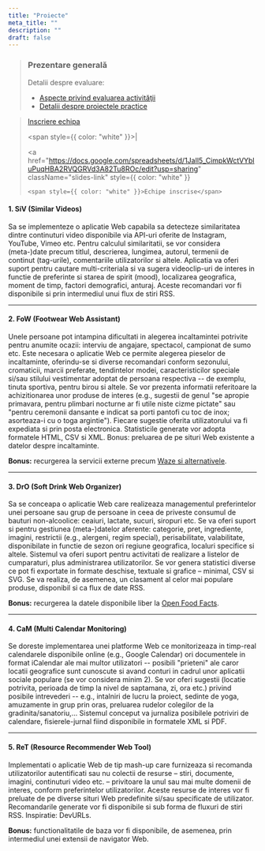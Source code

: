 ```yaml
---
title: "Proiecte"
meta_title: ""
description: ""
draft: false
---
```


> ### ️Prezentare generală
> Detalii despre evaluare:
> - <a href="https://profs.info.uaic.ro/~andrei.panu/courses/web/web-exam.html" target="_blank">Aspecte privind evaluarea activităţii </a>
> - <a href="https://profs.info.uaic.ro/~andrei.panu/courses/web/web-projects.html" target="_blank">Detalii despre proiectele practice </a>
>

<blockquote
  className="slides"
  style={{ display: "flex", gap: "16px", justifyContent: "center", alignItems: "center" }}
>
  <a
    href="https://forms.gle/Kt6ATiirNiF5NvFF7"
    className="slides-link"
    style={{ color: "white" }}
  >
    <span style={{ color: "white" }}>Inscriere echipa</span>
  </a>

<span style={{ color: "white" }}>|</span>

<a
href="https://docs.google.com/spreadsheets/d/1JaIl5_CimpkWctVYbluPuqHBA2RVQGRVd3A82Tu8ROc/edit?usp=sharing"
className="slides-link"
style={{ color: "white" }}
>
    <span style={{ color: "white" }}>Echipe inscrise</span>
  </a>
</blockquote>







<div style={{marginTop: "30px"}}></div>

#### <span> <b >1. </b> <b>SiV</b> (Similar Videos) </span>

Sa se implementeze o aplicatie Web capabila sa detecteze similaritatea
dintre continuturi video disponibile via API-uri oferite de Instagram, YouTube, Vimeo etc.
Pentru calculul similaritatii, se vor considera (meta-)date precum titlul, descrierea,
lungimea, autorul, termenii de continut (tag-urile), comentariile utilizatorilor si altele.
Aplicatia va oferi suport pentru cautare multi-criteriala si va sugera videoclip-uri de interes
in functie de preferinte si starea de spirit (mood), localizarea geografica, moment de timp,
factori demografici, anturaj. Aceste recomandari vor fi disponibile si prin intermediul
unui flux de stiri RSS.

---

#### <span> <b>2. </b> <b>FoW</b> (Footwear Web Assistant) </span>

Unele persoane pot intampina dificultati in alegerea incaltamintei potrivite pentru anumite ocazii:
interviu de angajare, spectacol, campionat de sumo etc. Este necesara o aplicatie Web ce
permite alegerea pieselor de incaltaminte, oferindu-se si diverse recomandari
conform sezonului, cromaticii, marcii preferate, tendintelor modei, caracteristicilor
speciale si/sau stilului vestimentar adoptat de persoana respectiva -- de exemplu, tinuta sportiva,
pentru birou si altele. Se vor prezenta informatii referitoare la achizitionarea unor produse de interes
(e.g., sugestii de genul "se apropie primavara, pentru plimbari nocturne ar fi utile niste
cizme pictate" sau "pentru ceremonii dansante e indicat sa porti pantofi cu toc de inox; asorteaza-i cu o toga argintie").
Fiecare sugestie oferita utilizatorului va fi expediata si prin posta electronica. Statisticile generate vor
adopta formatele HTML, CSV si XML. Bonus: preluarea de pe situri Web existente a datelor despre incaltaminte.

<b>Bonus:</b> recurgerea la servicii externe precum <a href="https://alternativeto.net/software/waze/">Waze si alternativele</a>.

---

#### <span> <b>3. </b> <b>DrO</b> (Soft Drink Web Organizer) </span>

Sa se conceapa o aplicatie Web care realizeaza managementul preferintelor unei persoane sau
grup de persoane in ceea de priveste consumul de bauturi non-alcoolice: ceaiuri, lactate,
sucuri, siropuri etc. Se va oferi suport si pentru gestiunea (meta-)datelor aferente: categorie,
pret, ingrediente, imagini, restrictii (e.g., alergeni, regim special), perisabilitate, valabilitate,
disponibilate in functie de sezon ori regiune geografica, localuri specifice si altele.
Sistemul va oferi suport pentru activitati de realizare a listelor de cumparaturi, plus administrarea utilizatorilor.
Se vor genera statistici diverse ce pot fi exportate in formate deschise, textuale si grafice – minimal, CSV si SVG.
Se va realiza, de asemenea, un clasament al celor mai populare produse, disponibil si ca flux de date RSS.

<b>Bonus:</b> recurgerea la datele disponibile liber la <a href="https://world.openfoodfacts.org/category/beverages">Open Food Facts</a>.

---

#### <span> <b>4. </b> <b>CaM</b> (Multi Calendar Monitoring) </span>

Se doreste implementarea unei platforme Web ce monitorizeaza in timp-real calendarele
disponibile online (e.g., Google Calendar) ori documentele in format iCalendar ale mai
multor utilizatori -- posibili "prieteni" ale caror locatii geografice sunt cunoscute si avand conturi
in cadrul unor aplicatii sociale populare (se vor considera minim 2). Se vor oferi sugestii (locatie potrivita,
perioada de timp la nivel de saptamana, zi, ora etc.) privind posibile intrevederi -- e.g.,
intalniri de lucru la proiect, sedinte de yoga, amuzamente in grup prin oras, preluarea rudelor
colegilor de la gradinita/sanatoriu,... Sistemul conceput va jurnaliza posibilele
potriviri de calendare, fisierele-jurnal fiind disponibile in formatele XML si PDF.


---

#### <span> <b>5. </b> <b>ReT</b> (Resource Recommender Web Tool) </span>

Implementati o aplicatie Web de tip mash-up care furnizeaza si recomanda utilizatorilor
autentificati sau nu colectii de resurse – stiri, documente, imagini, continuturi video etc. –
privitoare la unul sau mai multe domenii de interes, conform preferintelor utilizatorilor.
Aceste resurse de interes vor fi preluate de pe diverse situri Web predefinite si/sau specificate de utilizator.
Recomandarile generate vor fi disponibile si sub forma de fluxuri de stiri RSS. Inspiratie: DevURLs.

<b>Bonus:</b> functionalitatile de baza vor fi disponibile, de asemenea, prin intermediul unei extensii de navigator Web.


